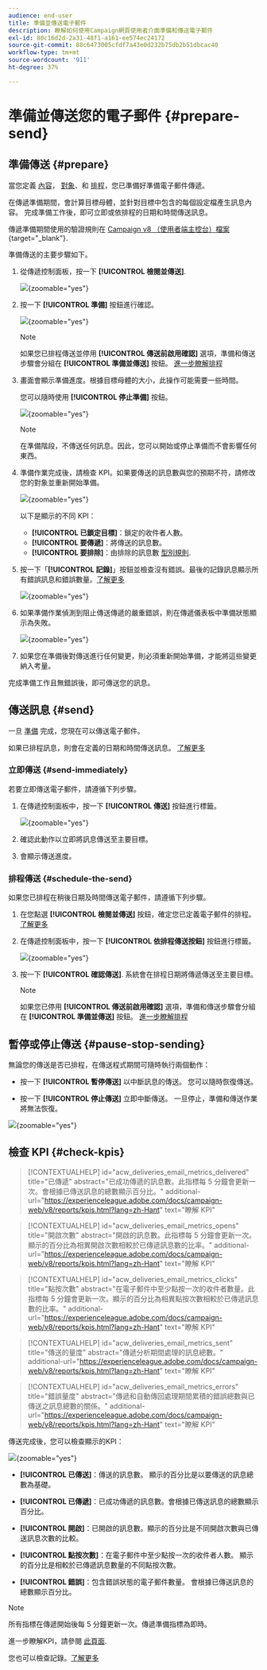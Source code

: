 ```yaml
---
audience: end-user
title: 準備並傳送電子郵件
description: 瞭解如何使用Campaign網頁使用者介面準備和傳送電子郵件
exl-id: 80c16d2d-2a31-48f1-a161-ee574ec24172
source-git-commit: 88c6473005cfdf7a43e0d232b75db2b51dbcac40
workflow-type: tm+mt
source-wordcount: '911'
ht-degree: 37%

---
```



# 準備並傳送您的電子郵件 {#prepare-send}

## 準備傳送 {#prepare}

當您定義 [內容](../email/edit-content.md)， [對象](../audience/add-audience.md)、和 [排程](../msg/gs-messages.md#schedule-the-delivery-sending-gs-schedule)，您已準備好準備電子郵件傳遞。

在傳遞準備期間，會計算目標母體，並針對目標中包含的每個設定檔產生訊息內容。 完成準備工作後，即可立即或依排程的日期和時間傳送訊息。

傳遞準備期間使用的驗證規則在 [Campaign v8 （使用者端主控台）檔案](https://experienceleague.adobe.com/docs/campaign/campaign-v8/campaigns/send/validate/delivery-analysis.html){target="_blank"}.

準備傳送的主要步驟如下。

1. 從傳遞控制面板，按一下 **[!UICONTROL 檢閱並傳送]**.

   ![](assets/email-review-and-send.png){zoomable=&quot;yes&quot;}


1. 按一下 **[!UICONTROL 準備]** 按鈕進行確認。

   ![](assets/email-prepare.png){zoomable=&quot;yes&quot;}

   >[!NOTE]
   >
   >如果您已排程傳送並停用 **[!UICONTROL 傳送前啟用確認]** 選項，準備和傳送步驟會分組在 **[!UICONTROL 準備並傳送]** 按鈕。 [進一步瞭解排程](../msg/gs-messages.md#gs-schedule)

1. 畫面會顯示準備進度。根據目標母體的大小，此操作可能需要一些時間。

   您可以隨時使用 **[!UICONTROL 停止準備]** 按鈕。

   ![](assets/email-stop-preparation.png){zoomable=&quot;yes&quot;}

   >[!NOTE]
   >在準備階段，不傳送任何訊息。因此，您可以開始或停止準備而不會影響任何東西。

1. 準備作業完成後，請檢查 KPI。如果要傳送的訊息數與您的預期不符，請修改您的對象並重新開始準備。

   ![](assets/email-preparation-complete.png){zoomable=&quot;yes&quot;}

   以下是顯示的不同 KPI：

   * **[!UICONTROL 已鎖定目標]**：鎖定的收件者人數。
   * **[!UICONTROL 要傳遞]**：將傳送的訊息數。
   * **[!UICONTROL 要排除]**：由排除的訊息數 [型別規則](../advanced-settings/delivery-settings.md#typology).

1. 按一下「**[!UICONTROL 記錄]**」按鈕並檢查沒有錯誤。最後的記錄訊息顯示所有錯誤訊息和錯誤數量。[了解更多](delivery-logs.md)

   ![](assets/email-prepare-logs.png){zoomable=&quot;yes&quot;}

1. 如果準備作業偵測到阻止傳送傳遞的嚴重錯誤，則在傳遞儀表板中準備狀態顯示為失敗。

   ![](assets/email-prepare-error.png){zoomable=&quot;yes&quot;}

1. 如果您在準備後對傳送進行任何變更，則必須重新開始準備，才能將這些變更納入考量。

完成準備工作且無錯誤後，即可傳送您的訊息。

## 傳送訊息 {#send}


一旦 [準備](#prepare) 完成，您現在可以傳送電子郵件。

如果已排程訊息，則會在定義的日期和時間傳送訊息。 [了解更多](../msg/gs-messages.md#gs-schedule)

### 立即傳送 {#send-immediately}

若要立即傳送電子郵件，請遵循下列步驟。

1. 在傳遞控制面板中，按一下 **[!UICONTROL 傳送]** 按鈕進行標籤。

   ![](assets/email-send.png){zoomable=&quot;yes&quot;}

1. 確認此動作以立即將訊息傳送至主要目標。

1. 會顯示傳送進度。

### 排程傳送 {#schedule-the-send}

如果您已排程在稍後日期及時間傳送電子郵件，請遵循下列步驟。

1. 在您點選 **[!UICONTROL 檢閱並傳送]** 按鈕，確定您已定義電子郵件的排程。 [了解更多](../msg/gs-messages.md#gs-schedule)

1. 在傳遞控制面板中，按一下 **[!UICONTROL 依排程傳送按鈕]** 按鈕進行標籤。

   ![](assets/email-send-as-scheduled.png){zoomable=&quot;yes&quot;}

1. 按一下 **[!UICONTROL 確認傳送]**. 系統會在排程日期將傳遞傳送至主要目標。

   >[!NOTE]
   >
   >如果您已停用 **[!UICONTROL 傳送前啟用確認]** 選項，準備和傳送步驟會分組在 **[!UICONTROL 準備並傳送]** 按鈕。 [進一步瞭解排程](../msg/gs-messages.md#gs-schedule)

## 暫停或停止傳送 {#pause-stop-sending}

無論您的傳送是否已排程<!--TBC-->，在傳送程式期間可隨時執行兩個動作：

* 按一下 **[!UICONTROL 暫停傳送]** 以中斷訊息的傳送。 您可以隨時恢復傳送。

* 按一下 **[!UICONTROL 停止傳送]** 立即中斷傳送。 一旦停止，準備和傳送作業將無法恢復。

![](assets/email-send-pause-or-stop.png){zoomable=&quot;yes&quot;}

## 檢查 KPI {#check-kpis}

>[!CONTEXTUALHELP]
>id="acw_deliveries_email_metrics_delivered"
>title="已傳遞"
>abstract="已成功傳遞的訊息數。此指標每 5 分鐘會更新一次。會根據已傳送訊息的總數顯示百分比。"
>additional-url="https://experienceleague.adobe.com/docs/campaign-web/v8/reports/kpis.html?lang=zh-Hant" text="瞭解 KPI"

>[!CONTEXTUALHELP]
>id="acw_deliveries_email_metrics_opens"
>title="開啟次數"
>abstract="開啟的訊息數。此指標每 5 分鐘會更新一次。顯示的百分比為相異開啟次數相較於已傳遞訊息數的比率。"
>additional-url="https://experienceleague.adobe.com/docs/campaign-web/v8/reports/kpis.html?lang=zh-Hant" text="瞭解 KPI"


>[!CONTEXTUALHELP]
>id="acw_deliveries_email_metrics_clicks"
>title="點按次數"
>abstract="在電子郵件中至少點按一次的收件者數量。此指標每 5 分鐘會更新一次。顯示的百分比為相異點按次數相較於已傳遞訊息數的比率。"
>additional-url="https://experienceleague.adobe.com/docs/campaign-web/v8/reports/kpis.html?lang=zh-Hant" text="瞭解 KPI"


>[!CONTEXTUALHELP]
>id="acw_deliveries_email_metrics_sent"
>title="傳送的量度"
>abstract="傳遞分析期間處理的訊息總數。"
>additional-url="https://experienceleague.adobe.com/docs/campaign-web/v8/reports/kpis.html?lang=zh-Hant" text="瞭解 KPI"


>[!CONTEXTUALHELP]
>id="acw_deliveries_email_metrics_errors"
>title="錯誤量度"
>abstract="傳遞和自動傳回處理期間累積的錯誤總數與已傳送之訊息總數的關係。"
>additional-url="https://experienceleague.adobe.com/docs/campaign-web/v8/reports/kpis.html?lang=zh-Hant" text="瞭解 KPI"


傳送完成後，您可以檢查顯示的KPI：

![](assets/email-send-kpis.png){zoomable=&quot;yes&quot;}

* **[!UICONTROL 已傳送]**：傳送的訊息數。 顯示的百分比是以要傳送的訊息總數為基礎。

* **[!UICONTROL 已傳遞]**：已成功傳遞的訊息數。會根據已傳送訊息的總數顯示百分比。

* **[!UICONTROL 開啟]**：已開啟的訊息數。顯示的百分比是不同開啟次數與已傳送訊息次數的比較。

* **[!UICONTROL 點按次數]**：在電子郵件中至少點按一次的收件者人數。 顯示的百分比是相較於已傳遞訊息數量的不同點按次數。

* **[!UICONTROL 錯誤]**：包含錯誤狀態的電子郵件數量。 會根據已傳送訊息的總數顯示百分比。

>[!NOTE]
>
>所有指標在傳遞開始後每 5 分鐘更新一次。傳遞準備指標為即時。

進一步瞭解KPI，請參閱 [此頁面](../reporting/kpis.md).

您也可以檢查記錄。[了解更多](delivery-logs.md)